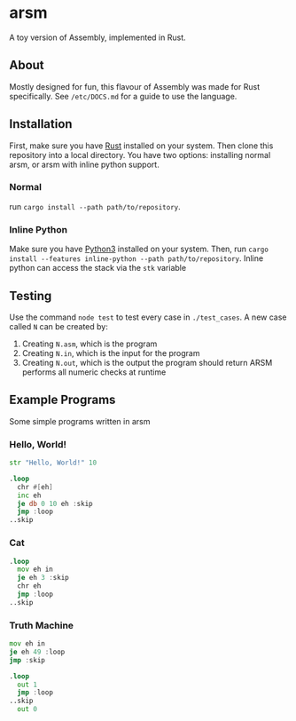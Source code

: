 # arsm
A toy version of Assembly, implemented in Rust.

## About
Mostly designed for fun, this flavour of Assembly was made for Rust specifically. See `/etc/DOCS.md` for a guide to use the language.

## Installation
First, make sure you have [Rust](https://rust-lang.org) installed on your system. Then clone this repository into a local directory.
You have two options: installing normal arsm, or arsm with inline python support.
### Normal
run `cargo install --path path/to/repository`.
### Inline Python
Make sure you have [Python3](https://python.org) installed on your system. Then, run `cargo install --features inline-python --path path/to/repository`. Inline python can access the stack via the `stk` variable
## Testing
Use the command `node test` to test every case in `./test_cases`. A new case called `N` can be created by:
 1. Creating `N.asm`, which is the program
 2. Creating `N.in`, which is the input for the program
 3. Creating `N.out`, which is the output the program should return
ARSM performs all numeric checks at runtime

## Example Programs
Some simple programs written in arsm
### Hello, World!
```asm
str "Hello, World!" 10

.loop
  chr #[eh]
  inc eh
  je db 0 10 eh :skip
  jmp :loop
..skip
```
### Cat
```asm
.loop
  mov eh in
  je eh 3 :skip
  chr eh
  jmp :loop
..skip
```
### Truth Machine
```asm
mov eh in
je eh 49 :loop
jmp :skip

.loop
  out 1
  jmp :loop
..skip
  out 0
```

